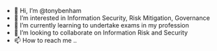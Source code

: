 - 👋 Hi, I’m @tonybenham
- 👀 I’m interested in Information Security, Risk Mitigation, Governance
- 🌱 I’m currently learning to undertake exams in my profession
- 💞️ I’m looking to collaborate on Information Risk and Security
- 📫 How to reach me ..

<!---
tonybenham/tonybenham is a ✨ special ✨ repository because its `README.md` (this file) appears on your GitHub profile.
You can click the Preview link to take a look at your changes.
--->

